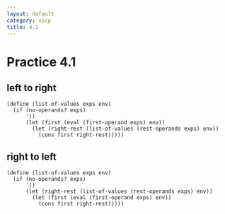 ```yaml
---
layout: default
category: sicp
title: 4.1
---
```


# Practice 4.1

## left to right

    (define (list-of-values exps env)
      (if (no-operands? exps)
          '()
          (let (first (eval (first-operand exps) env))
            (let (right-rest (list-of-values (rest-operands exps) env))
              (cons first right-rest)))))

## right to left

    (define (list-of-values exps env)
      (if (no-operands? exps)
          '()
          (let (right-rest (list-of-values (rest-operands exps) env))
            (let (first (eval (first-operand exps) env))
              (cons first right-rest)))))
